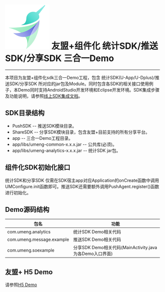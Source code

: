 
# ![](images/logo.png) 友盟+组件化 统计SDK/推送SDK/分享SDK 三合一Demo
-------

本项目为友盟+组件化sdk三合一Demo工程，包含 统计SDK(U-App/U-Dplus)/推送SDK/分享SDK 所对应的jar包及Module。同时包含各SDK的相关接口使用例子，本Demo同时支持AndroidStudio开发环境和Eclipse开发环境。SDK集成步骤及功能说明，请参照[线上SDK集成文档](http://dev.umeng.com/sdk_integate/android_sdk/android_common_guide)。

## SDK目录结构 

* PushSDK -- 推送SDK模块目录。
* ShareSDK -- 分享SDK模块目录，包含友盟+目前支持的所有分享平台。
* app -- 三合一Demo工程目录。
* app/libs/umeng-common-x.x.x.jar -- 公共库(必须)。
* app/libs/umeng-analytics-x.x.x.jar -- 统计SDK jar包。


## 组件化SDK初始化接口
统计SDK和分享SDK 仅需在SDK宿主app对应Application的onCreate函数中调用UMConfigure.init函数即可。推送SDK还需要额外调用PushAgent.register()函数进行初始化。



## Demo源码结构

|         包名      |       功能       |
|------------------|-----------------|
| com.umeng.analytics  | 统计SDK Demo相关代码 |
| com.umeng.message.example  | 推送SDK Demo相关代码 |
| com.umeng.soexample  | 分享SDK Demo相关代码(MainActivity.java为各Demo入口界面) |


## 友盟+ H5 Demo

请参照[H5 Demo](https://github.com/umeng/UMengH5Demo/)

